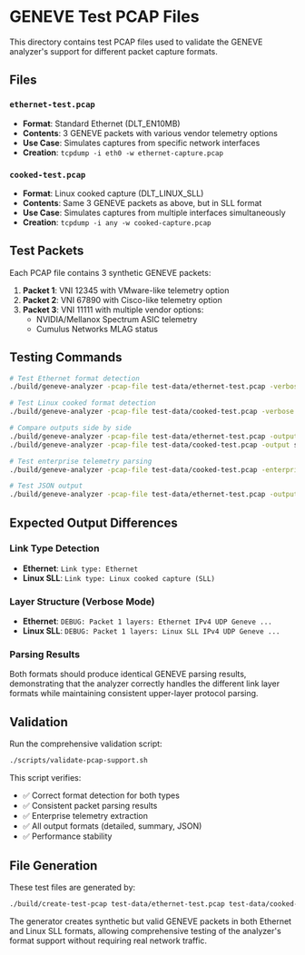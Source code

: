 # GENEVE Test PCAP Files

This directory contains test PCAP files used to validate the GENEVE analyzer's support for different packet capture formats.

## Files

### `ethernet-test.pcap`
- **Format**: Standard Ethernet (DLT_EN10MB)
- **Contents**: 3 GENEVE packets with various vendor telemetry options
- **Use Case**: Simulates captures from specific network interfaces
- **Creation**: `tcpdump -i eth0 -w ethernet-capture.pcap`

### `cooked-test.pcap`
- **Format**: Linux cooked capture (DLT_LINUX_SLL)  
- **Contents**: Same 3 GENEVE packets as above, but in SLL format
- **Use Case**: Simulates captures from multiple interfaces simultaneously
- **Creation**: `tcpdump -i any -w cooked-capture.pcap`

## Test Packets

Each PCAP file contains 3 synthetic GENEVE packets:

1. **Packet 1**: VNI 12345 with VMware-like telemetry option
2. **Packet 2**: VNI 67890 with Cisco-like telemetry option  
3. **Packet 3**: VNI 11111 with multiple vendor options:
   - NVIDIA/Mellanox Spectrum ASIC telemetry
   - Cumulus Networks MLAG status

## Testing Commands

```bash
# Test Ethernet format detection
./build/geneve-analyzer -pcap-file test-data/ethernet-test.pcap -verbose

# Test Linux cooked format detection  
./build/geneve-analyzer -pcap-file test-data/cooked-test.pcap -verbose

# Compare outputs side by side
./build/geneve-analyzer -pcap-file test-data/ethernet-test.pcap -output summary
./build/geneve-analyzer -pcap-file test-data/cooked-test.pcap -output summary

# Test enterprise telemetry parsing
./build/geneve-analyzer -pcap-file test-data/cooked-test.pcap -enterprise

# Test JSON output
./build/geneve-analyzer -pcap-file test-data/ethernet-test.pcap -output json
```

## Expected Output Differences

### Link Type Detection
- **Ethernet**: `Link type: Ethernet`
- **Linux SLL**: `Link type: Linux cooked capture (SLL)`

### Layer Structure (Verbose Mode)
- **Ethernet**: `DEBUG: Packet 1 layers: Ethernet IPv4 UDP Geneve ...`
- **Linux SLL**: `DEBUG: Packet 1 layers: Linux SLL IPv4 UDP Geneve ...`

### Parsing Results
Both formats should produce identical GENEVE parsing results, demonstrating that the analyzer correctly handles the different link layer formats while maintaining consistent upper-layer protocol parsing.

## Validation

Run the comprehensive validation script:
```bash
./scripts/validate-pcap-support.sh
```

This script verifies:
- ✅ Correct format detection for both types
- ✅ Consistent packet parsing results  
- ✅ Enterprise telemetry extraction
- ✅ All output formats (detailed, summary, JSON)
- ✅ Performance stability

## File Generation

These test files are generated by:
```bash
./build/create-test-pcap test-data/ethernet-test.pcap test-data/cooked-test.pcap
```

The generator creates synthetic but valid GENEVE packets in both Ethernet and Linux SLL formats, allowing comprehensive testing of the analyzer's format support without requiring real network traffic.